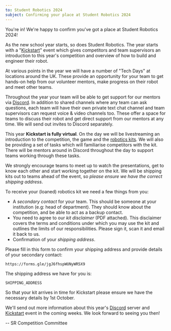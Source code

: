 ```yaml
---
to: Student Robotics 2024
subject: Confirming your place at Student Robotics 2024
---
```


You're in! We're happy to confirm you've got a place at Student Robotics 2024!

As the new school year starts, so does Student Robotics. The year starts with a
"[Kickstart][kickstart]" event which gives competitors and team supervisors an
introduction to this year's competition and overview of how to build and
engineer their robot.

At various points in the year we will have a number of "Tech Days" at locations
around the UK. These provide an opportunity for your team to get hands-on help
from our volunteer mentors, make progress on their robot and meet other teams.

Throughout the year your team will be able to get support for our mentors via
[Discord][discord]. In addition to shared channels where any team can ask
questions, each team will have their own private text chat channel and team
supervisors can request voice & video channels too. These offer a space for
teams to discuss their robot and get direct support from our mentors at any
time. We will send out invites to Discord separately.

This year **Kickstart is fully virtual**. On the day we will be livestreaming an
introduction to the competition, the game and the [robotics kits][kit-docs]. We
will also be providing a set of tasks which will familiarise competitors with
the kit. There will be mentors around in Discord throughout the day to support
teams working through these tasks.

We strongly encourage teams to meet up to watch the presentations, get to know
each other and start working together on the kit. We will be shipping kits out
to teams ahead of the event, so _please ensure we have the correct shipping address_.

To receive your (loaned) robotics kit we need a few things from you:

- A _secondary contact_ for your team. This should be someone at your
  institution (e.g: head of department). They should know about the
  competition, and be able to act as a backup contact.
- You need to agree to our _kit disclaimer_ (PDF attached). This disclaimer
  covers the terms and conditions under which you may use the kit and outlines
  the limits of our responsibilities. Please sign it, scan it and email it back
  to us.
- Confirmation of your _shipping address_.

Please fill in this form to confirm your shipping address and provide details of
your secondary contact:

    https://forms.gle/jgJ6fhspWUNyWR5X9

The shipping address we have for you is:

    SHIPPING_ADDRESS

So that your kit arrives in time for Kickstart please ensure we have the
necessary details by 1st October.

We'll send out more information about this year's [Discord][discord] server and
[Kickstart][kickstart] event in the coming weeks. We look forward to seeing you
then!

-- SR Competition Committee

[kickstart]: https://studentrobotics.org/events/sr2024/virtual-kickstart/
[discord]: https://studentrobotics.org/docs/tutorials/discord
[kit-docs]: https://studentrobotics.org/docs/kit/
